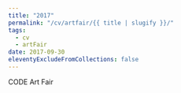 ```yaml
---
title: "2017"
permalink: "/cv/artfair/{{ title | slugify }}/"
tags:
  - cv
  - artFair
date: 2017-09-30
eleventyExcludeFromCollections: false
---
```


CODE Art Fair